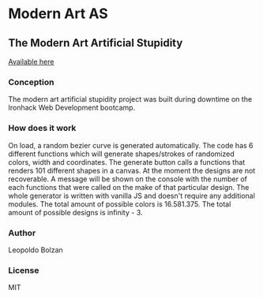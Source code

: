 # Modern Art AS

## The Modern Art Artificial Stupidity

[Available here](https://modern-art.netlify.app/)

### Conception

The modern art artificial stupidity project was built during downtime on the Ironhack Web Development bootcamp.

### How does it work

On load, a random bezier curve is generated automatically.
The code has 6 different functions which will generate shapes/strokes of randomized colors, width and coordinates.
The generate button calls a functions that renders 101 different shapes in a canvas. At the moment the designs are not recoverable. A message will be shown on the console with the number of each functions that were called on the make of that particular design.
The whole generator is written with vanilla JS and doesn't require any additional modules.
The total amount of possible colors is 16.581.375.
The total amount of possible designs is infinity - 3.

### Author

Leopoldo Bolzan

### License

MIT
